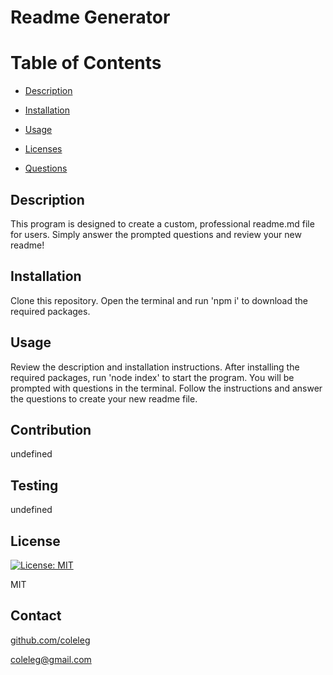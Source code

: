   # Readme Generator

  # Table of Contents
  * [Description](#description)
  
  * [Installation](#installation)
  
  * [Usage](#usage)
  
  * [Licenses](#licenses)
  
  * [Questions](#questions)


  ## Description
  This program is designed to create a custom, professional readme.md file for users.  Simply answer the prompted questions and review your new readme!

  ## Installation
  Clone this repository.  Open the terminal and run 'npm i' to download the required packages.

  ## Usage
  Review the description and installation instructions.  After installing the required packages, run 'node index' to start the program.  You will be prompted with questions in the terminal.  Follow the instructions and answer the questions to create your new readme file.

  ## Contribution
  undefined

  ## Testing
  undefined

  ## License
  [![License: MIT](https://img.shields.io/badge/License-MIT-yellow.svg)](https://opensource.org/licenses/MIT)
  
  MIT

  ## Contact
  [github.com/coleleg](https://github.com/coleleg)
  
  coleleg@gmail.com
